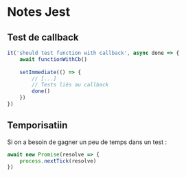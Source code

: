# Notes Jest

## Test de callback

```javascript
it('should test function with callback', async done => {
    await functionWithCb()
    
    setImmediate(() => {
        // [...]
        // Tests liés au callback
        done()
    })
})
```

## Temporisatiin

Si on a besoin de gagner un peu de temps dans un test : 

```javascript
await new Promise(resolve => {
    process.nextTick(resolve)
})
```